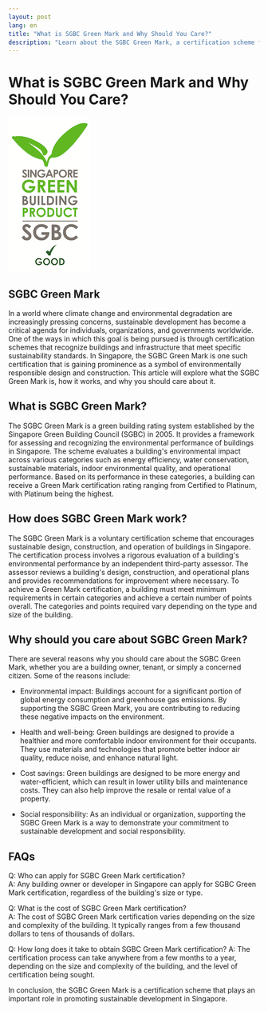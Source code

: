 ```yaml
---
layout: post
lang: en
title: "What is SGBC Green Mark and Why Should You Care?"
description: "Learn about the SGBC Green Mark, a certification scheme for sustainable buildings in Singapore, and why it matters for you and the environment. Discover how to make informed choices that benefit both your health and the planet."
---
```

# What is SGBC Green Mark and Why Should You Care?
![SGBC Green Mark](/images/greenmark.png "SGBC Green Mark")

## SGBC Green Mark
In a world where climate change and environmental degradation are increasingly pressing concerns, sustainable development has become a critical agenda for individuals, organizations, and governments worldwide. One of the ways in which this goal is being pursued is through certification schemes that recognize buildings and infrastructure that meet specific sustainability standards. In Singapore, the SGBC Green Mark is one such certification that is gaining prominence as a symbol of environmentally responsible design and construction. This article will explore what the SGBC Green Mark is, how it works, and why you should care about it.

## What is SGBC Green Mark?  
The SGBC Green Mark is a green building rating system established by the Singapore Green Building Council (SGBC) in 2005. It provides a framework for assessing and recognizing the environmental performance of buildings in Singapore. The scheme evaluates a building's environmental impact across various categories such as energy efficiency, water conservation, sustainable materials, indoor environmental quality, and operational performance. Based on its performance in these categories, a building can receive a Green Mark certification rating ranging from Certified to Platinum, with Platinum being the highest.

## How does SGBC Green Mark work?  
The SGBC Green Mark is a voluntary certification scheme that encourages sustainable design, construction, and operation of buildings in Singapore. The certification process involves a rigorous evaluation of a building's environmental performance by an independent third-party assessor. The assessor reviews a building's design, construction, and operational plans and provides recommendations for improvement where necessary. To achieve a Green Mark certification, a building must meet minimum requirements in certain categories and achieve a certain number of points overall. The categories and points required vary depending on the type and size of the building.

## Why should you care about SGBC Green Mark?  
There are several reasons why you should care about the SGBC Green Mark, whether you are a building owner, tenant, or simply a concerned citizen. Some of the reasons include:

* Environmental impact: Buildings account for a significant portion of global energy consumption and greenhouse gas emissions. By supporting the SGBC Green Mark, you are contributing to reducing these negative impacts on the environment.

* Health and well-being: Green buildings are designed to provide a healthier and more comfortable indoor environment for their occupants. They use materials and technologies that promote better indoor air quality, reduce noise, and enhance natural light.

* Cost savings: Green buildings are designed to be more energy and water-efficient, which can result in lower utility bills and maintenance costs. They can also help improve the resale or rental value of a property.

* Social responsibility: As an individual or organization, supporting the SGBC Green Mark is a way to demonstrate your commitment to sustainable development and social responsibility.

## FAQs
Q: Who can apply for SGBC Green Mark certification?  
A: Any building owner or developer in Singapore can apply for SGBC Green Mark certification, regardless of the building's size or type.

Q: What is the cost of SGBC Green Mark certification?  
A: The cost of SGBC Green Mark certification varies depending on the size and complexity of the building. It typically ranges from a few thousand dollars to tens of thousands of dollars.

Q: How long does it take to obtain SGBC Green Mark certification?
A: The certification process can take anywhere from a few months to a year, depending on the size and complexity of the building, and the level of certification being sought.

In conclusion, the SGBC Green Mark is a certification scheme that plays an important role in promoting sustainable development in Singapore.
